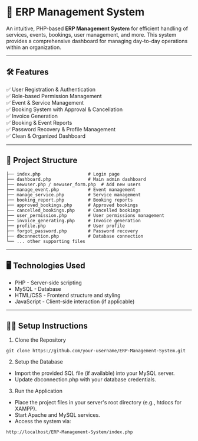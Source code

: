 # 💼 ERP Management System

An intuitive, PHP-based **ERP Management System** for efficient handling of services, events, bookings, user management, and more. This system provides a comprehensive dashboard for managing day-to-day operations within an organization.

---

## 🛠️ Features

✅ User Registration & Authentication  
✅ Role-based Permission Management  
✅ Event & Service Management  
✅ Booking System with Approval & Cancellation  
✅ Invoice Generation  
✅ Booking & Event Reports  
✅ Password Recovery & Profile Management  
✅ Clean & Organized Dashboard  

---

## 📁 Project Structure

```plaintext
├── index.php                  # Login page
├── dashboard.php              # Main admin dashboard
├── newuser.php / newuser_form.php  # Add new users
├── manage_event.php           # Event management
├── manage_service.php         # Service management
├── booking_report.php         # Booking reports
├── approved_bookings.php      # Approved bookings
├── cancelled_bookings.php     # Cancelled bookings
├── user_permission.php        # User permissions management
├── invoice_generating.php     # Invoice generation
├── profile.php                # User profile
├── forgot_password.php        # Password recovery
├── dbconnection.php           # Database connection
└── ... other supporting files
```

---

## 🖥️ Technologies Used

- PHP - Server-side scripting
- MySQL - Database
- HTML/CSS - Frontend structure and styling
- JavaScript - Client-side interaction (if applicable)

---

## 🧑‍💻 Setup Instructions

1. Clone the Repository
```
git clone https://github.com/your-username/ERP-Management-System.git
```

2. Setup the Database
- Import the provided SQL file (if available) into your MySQL server.
- Update dbconnection.php with your database credentials.

3. Run the Application
- Place the project files in your server's root directory (e.g., htdocs for XAMPP).
- Start Apache and MySQL services.
- Access the system via:
```
http://localhost/ERP-Management-System/index.php
```
